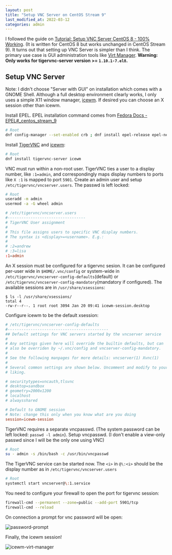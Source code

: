 ```yaml
---
layout: post
title: "Setup VNC Server on CentOS Stream 9"
last_modified_at: 2022-03-12
categories: admin
---
```

<!-- This Source Code Form is subject to the terms of the Mozilla Public
   - License, v. 2.0. If a copy of the MPL was not distributed with this
   - file, You can obtain one at https://mozilla.org/MPL/2.0/. -->
I followed the guide on [Tutorial: Setup VNC Server CentOS 8 - 100% Working](https://www.golinuxcloud.com/setup-vnc-server-centos-8/). (It is written for CentOS 8 but works unchanged in CentOS Stream 9). It turns out that setting up VNC Server is simpler than I think. The primary use case is GUI administration tools like [Virt Manager](https://virt-manager.org/). **Warning: Only works for tigervnc-server version >= `1.10.1-7.el8`.**

## Setup VNC Server
Note: I didn't choose "Server with GUI" on installation which comes with a GNOME Shell. Although a full desktop environment clearly works, I only uses a simple X11 window manager, [icewm](https://ice-wm.org/). If desired you can choose an X session other than icewm.

Install EPEL. EPEL installation command comes from [Fedora Docs - EPEL#_centos_stream_9](https://docs.fedoraproject.org/en-US/epel/#_centos_stream_9)
```sh
# Root
dnf config-manager --set-enabled crb ; dnf install epel-release epel-next-release
```

Install [TigerVNC](https://tigervnc.org/) and [icewm](https://ice-wm.org/):
```sh
# Root
dnf install tigervnc-server icewm
```

VNC must run within a non-root user. TigerVNC ties a user to a display number, like `:1=admin`, and correspondingly maps display numbers to ports like `X :1` is mapped to port `5901`. Create an admin user and setup `/etc/tigervnc/vncserver.users`. The passwd is left locked:
```sh
# Root
useradd -m admin
usermod -a -G wheel admin
```
```conf
# /etc/tigervnc/vncserver.users
#----------------------------------
# TigerVNC User assignment
#
# This file assigns users to specific VNC display numbers.
# The syntax is <display>=<username>. E.g.:
#
# :2=andrew
# :3=lisa
:1=admin
```

An X session must be configured for a tigervnc sesion. It can be configured per-user wide in `$HOME/.vnc/config` or system-wide in `/etc/tigervnc/vncserver-config-defaults`(default) or `/etc/tigervnc/vncserver-config-mandatory`(mandatory if configured).  The available sessions are in `/usr/share/xsessions`:
```
$ ls -l /usr/share/xsessions/
total 4
-rw-r--r--. 1 root root 3094 Jan 20 09:41 icewm-session.desktop
```
Configure icewm to be the default xsession:
```conf
# /etc/tigervnc/vncserver-config-defaults
#--------------------------------------------
## Default settings for VNC servers started by the vncserver service
#
# Any settings given here will override the builtin defaults, but can
# also be overriden by ~/.vnc/config and vncserver-config-mandatory.
#
# See the following manpages for more details: vncserver(1) Xvnc(1)
#
# Several common settings are shown below. Uncomment and modify to your
# liking.

# securitytypes=vncauth,tlsvnc
# desktop=sandbox
# geometry=2000x1200
# localhost
# alwaysshared

# Default to GNOME session
# Note: change this only when you know what are you doing
session=icewm-session
```

TigerVNC requires a separate vncpasswd. (The system password can be left locked: `passwd -l admin`). Setup vncpasswd. (I don't enable a view-only passwd since I will be the only one using VNC)
```sh
# Root
su - admin -s /bin/bash -c /usr/bin/vncpasswd
```

The TigerVNC service can be started now. The `<i>` in `@\:<i>` should be the display number as in `/etc/tigervnc/vncserver.users`
```sh
# Root
systemctl start vncserver@\:1.service
```

You need to configure your firewall to open the port for tigervnc session:
```sh
firewall-cmd --permanent --zone=public --add-port 5901/tcp
firewall-cmd --reload
```

On connection a prompt for vnc password will be open:

![password-prompt](../../../static/2022-03-12/password.png)

Finally, the icewm session!

![icewm-virt-manager](../../../static/2022-03-12/icewm-virt-manager.png)
